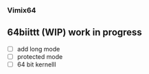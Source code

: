 ### Vimix64 
## 64biittt (WIP) work in progress

- [ ] add long mode
- [ ] protected mode
- [ ] 64 bit kernelll